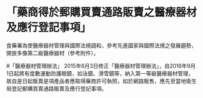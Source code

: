 # 「藥商得於郵購買賣通路販賣之醫療器材及應行登記事項」

食藥署為使醫療器材管理與國際法規調和，參考先進國家與國際法規之發展趨勢，開放多像第二級醫療器材（參考附件）。

#「醫療器材管理辦法」
2015年6月3日修正「醫療器材管理辦法」，自2016年9月1日起將有度數運動防護眼鏡，如泳鏡、滑雪鏡等，納入第一等級醫療器材管理，故自是日起販賣是項產品者應取得藥商許可執照，如於網路販售，應先至當地衛生局登記郵購買賣通路販賣及應行登記事項。
